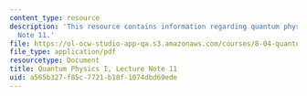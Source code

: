 ```yaml
---
content_type: resource
description: 'This resource contains information regarding quantum physics: Lecture
  Note 11.'
file: https://ol-ocw-studio-app-qa.s3.amazonaws.com/courses/8-04-quantum-physics-i-spring-2016/a565b327f85c7721b18f1074dbd69ede_MIT8_04S16_LecNotes11.pdf
file_type: application/pdf
resourcetype: Document
title: Quantum Physics I, Lecture Note 11
uid: a565b327-f85c-7721-b18f-1074dbd69ede
---
```

